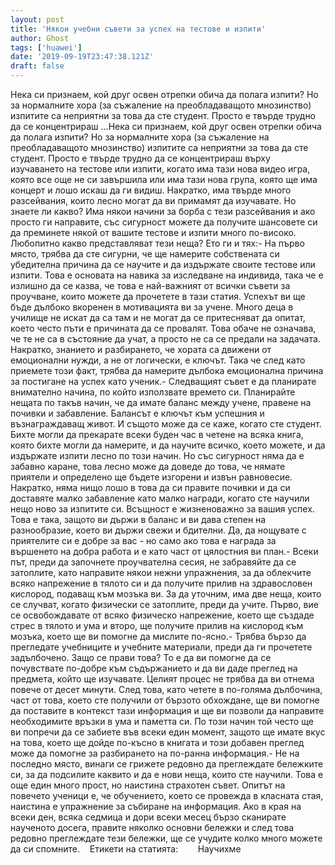 ```yaml
---
layout: post
title: 'Някои учебни съвети за успех на тестове и изпити'
author: Ghost
tags: ['huawei']
date: '2019-09-19T23:47:38.121Z'
draft: false
---
```


Нека си признаем, кой друг освен отрепки обича да полага изпити? Но за нормалните хора (за съжаление на преобладаващото мнозинство) изпитите са неприятни за това да сте студент. Просто е твърде трудно да се концентрираш ...Нека си признаем, кой друг освен отрепки обича да полага изпити? Но за нормалните хора (за съжаление на преобладаващото мнозинство) изпитите са неприятни за това да сте студент. Просто е твърде трудно да се концентрираш върху изучаването на тестове или изпити, когато има тази нова видео игра, която все още не си завършила или има тази нова група, която ще има концерт и лошо искаш да ги видиш. Накратко, има твърде много разсейвания, които лесно могат да ви примамят да изучавате. Но знаете ли какво? Има някои начини за борба с тези разсейвания и ако просто ги направите, със сигурност можете да получите шансовете си да преминете някой от вашите тестове и изпити много по-високо. Любопитно какво представляват тези неща? Ето ги и тях:- На първо място, трябва да сте сигурни, че ще намерите собствената си убедителна причина да се научите и да издържате своите тестове или изпити. Това е основата на навика за изследване на индивида, така че е излишно да се казва, че това е най-важният от всички съвети за проучване, които можете да прочетете в тази статия. Успехът ви ще бъде дълбоко вкоренен в мотивацията ви за учене. Много деца в училище не искат да са там и не могат да се притесняват да опитат, което често пъти е причината да се провалят. Това обаче не означава, че те не са в състояние да учат, а просто не са се предали на задачата. Накратко, знанието и разбирането, че хората са движени от емоционални нужди, а не от логически, е ключът. Така че след като приемете този факт, трябва да намерите дълбока емоционална причина за постигане на успех като ученик.- Следващият съвет е да планирате внимателно начина, по който използвате времето си. Планирайте нещата по такъв начин, че да имате баланс между учене, правене на почивки и забавление. Балансът е ключът към успешния и възнаграждаващ живот. И същото може да се каже, когато сте студент. Бихте могли да прекарате всеки буден час в четене на всяка книга, която бихте могли да намерите, и да научите всичко, което можете, и да издържате изпити лесно по този начин. Но със сигурност няма да е забавно каране, това лесно може да доведе до това, че нямате приятели и определено ще бъдете изгорени и извън равновесие. Накратко, няма нищо лошо в това да си правите почивки и да си доставяте малко забавление като малко награди, когато сте научили нещо ново за изпитите си. Всъщност е жизненоважно за вашия успех. Това е така, защото ви държи в баланс и ви дава степен на разнообразие, което ви държи свежи и бдителни. Да, да нощувате с приятелите си е добре за вас - но само ако това е награда за вършенето на добра работа и е като част от цялостния ви план.- Всеки път, преди да започнете проучвателна сесия, не забравяйте да се затоплите, като направите някои нежни упражнения, за да облекчите всяко напрежение в тялото си и да получите прилив на здравословен кислород, подаващ към мозъка ви. За да уточним, има две неща, които се случват, когато физически се затоплите, преди да учите. Първо, вие се освобождавате от всяко физическо напрежение, което ще създаде стрес в тялото и ума и второ, ще получите прилив на кислород към мозъка, което ще ви помогне да мислите по-ясно.- Трябва бързо да прегледате учебниците и учебните материали, преди да ги прочетете задълбочено. Защо се прави това? То е да ви помогне да се почувствате по-добре към съдържанието и да ви даде преглед на предмета, който ще изучавате. Целият процес не трябва да ви отнема повече от десет минути. След това, като четете в по-голяма дълбочина, част от това, което сте получили от бързото обхождане, ще ви помогне да поставите в контекст тази информация и ще ви позволи да направите необходимите връзки в ума и паметта си. По този начин той често ще ви попречи да се забиете във всеки един момент, защото ще имате вкус на това, което ще дойде по-късно в книгата и този добавен преглед може да помогне за разбирането на по-ранна информация.- Не на последно място, винаги се грижете редовно да преглеждате бележките си, за да подсилите каквито и да е нови неща, които сте научили. Това е още един много прост, но наистина страхотен съвет. Опитът на повечето ученици е, че обучението, което се провежда в класната стая, наистина е упражнение за събиране на информация. Ако в края на всеки ден, всяка седмица и дори всеки месец бързо сканирате наученото досега, правите няколко основни бележки и след това редовно преглеждате тези бележки, ще се учудите колко много можете да си спомните.    Етикети на статията:        Научихме
